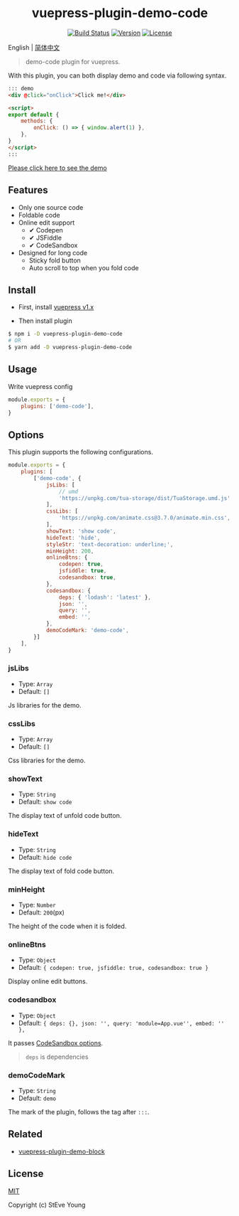 <h1 align="center">vuepress-plugin-demo-code</h1>

<p align="center">
    <a href="https://circleci.com/gh/BuptStEve/vuepress-plugin-demo-code/tree/master"><img src="https://img.shields.io/circleci/project/github/BuptStEve/vuepress-plugin-demo-code/master.svg" alt="Build Status"></a>
    <a href="https://www.npmjs.com/package/vuepress-plugin-demo-code"><img src="https://img.shields.io/npm/v/vuepress-plugin-demo-code.svg" alt="Version"></a>
    <a href="https://www.npmjs.com/package/vuepress-plugin-demo-code"><img src="https://img.shields.io/npm/l/vuepress-plugin-demo-code.svg" alt="License"></a>
</p>

English | [简体中文](./zh/)

> demo-code plugin for vuepress.

With this plugin, you can both display demo and code via following syntax.

```md
::: demo
<div @click="onClick">Click me!</div>

<script>
export default {
    methods: {
        onClick: () => { window.alert(1) },
    },
}
</script>
:::
```

[Please click here to see the demo](./example/)

## Features
* Only one source code
* Foldable code
* Online edit support
  * ✔ Codepen
  * ✔ JSFiddle
  * ✔ CodeSandbox
* Designed for long code
  * Sticky fold button
  * Auto scroll to top when you fold code

## Install

* First, install [vuepress v1.x](https://github.com/vuejs/vuepress)

* Then install plugin

```bash
$ npm i -D vuepress-plugin-demo-code
# OR
$ yarn add -D vuepress-plugin-demo-code
```

## Usage
Write vuepress config

```js
module.exports = {
    plugins: ['demo-code'],
}
```

## Options
This plugin supports the following configurations.

```js
module.exports = {
    plugins: [
        ['demo-code', {
            jsLibs: [
                // umd
                'https://unpkg.com/tua-storage/dist/TuaStorage.umd.js',
            ],
            cssLibs: [
                'https://unpkg.com/animate.css@3.7.0/animate.min.css',
            ],
            showText: 'show code',
            hideText: 'hide',
            styleStr: 'text-decoration: underline;',
            minHeight: 200,
            onlineBtns: {
                codepen: true,
                jsfiddle: true,
                codesandbox: true,
            },
            codesandbox: {
                deps: { 'lodash': 'latest' },
                json: '',
                query: '',
                embed: '',
            },
            demoCodeMark: 'demo-code',
        }]
    ],
}
```

### jsLibs
* Type: `Array`
* Default: `[]`

Js libraries for the demo.

### cssLibs
* Type: `Array`
* Default: `[]`

Css libraries for the demo.

### showText
* Type: `String`
* Default: `show code`

The display text of unfold code button.

### hideText
* Type: `String`
* Default: `hide code`

The display text of fold code button.

### minHeight
* Type: `Number`
* Default: `200`(px)

The height of the code when it is folded.

### onlineBtns
* Type: `Object`
* Default: `{ codepen: true, jsfiddle: true, codesandbox: true }`

Display online edit buttons.

### codesandbox
* Type: `Object`
* Default: `{ deps: {}, json: '', query: 'module=App.vue'', embed: '' },`

It passes [CodeSandbox options](https://codesandbox.io/docs/importing#define-api).

> `deps` is dependencies

### demoCodeMark
* Type: `String`
* Default: `demo`

The mark of the plugin, follows the tag after `:::`.

## Related
* [vuepress-plugin-demo-block](https://github.com/xiguaxigua/vuepress-plugin-demo-block)

## License

[MIT](http://opensource.org/licenses/MIT)

Copyright (c) StEve Young
